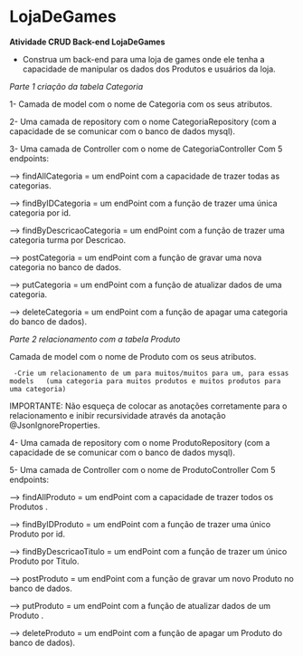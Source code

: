 # LojaDeGames

**Atividade CRUD Back-end LojaDeGames**

- Construa um back-end para uma loja de games onde ele tenha a capacidade de manipular os dados dos Produtos e usuários da loja.

 *Parte 1 criação da tabela Categoria*

1- Camada de model  com o nome de Categoria com os seus atributos.

2- Uma camada de repository com o nome CategoriaRepository (com a capacidade de se comunicar com o banco de dados mysql).

3- Uma camada de Controller com o nome de CategoriaController Com 5 endpoints:

--> findAllCategoria = um endPoint com a capacidade de trazer todas as categorias.

--> findByIDCategoria = um endPoint com a função de trazer uma única categoria por id.

--> findByDescricaoCategoria = um endPoint com a função de trazer uma categoria turma por Descricao.

--> postCategoria = um endPoint com a função de gravar uma nova categoria no banco de dados.

--> putCategoria = um endPoint com a função de atualizar dados de uma categoria.

--> deleteCategoria = um endPoint com a função de apagar uma categoria do banco de dados).

*Parte 2 relacionamento com a tabela Produto*

Camada de model  com o nome de Produto com os seus atributos.

     -Crie um relacionamento de um para muitos/muitos para um, para essas models   (uma categoria para muitos produtos e muitos produtos para uma categoria) 

IMPORTANTE: Não esqueça de colocar as anotações corretamente para o relacionamento e inibir recursividade através da anotação @JsonIgnoreProperties.

4- Uma camada de repository com o nome ProdutoRepository (com a capacidade de se comunicar com o banco de dados mysql).

5- Uma camada de Controller com o nome de ProdutoController Com 5 endpoints:

--> findAllProduto = um endPoint com a capacidade de trazer todos os Produtos .

--> findByIDProduto = um endPoint com a função de trazer uma único Produto por id.

--> findByDescricaoTitulo = um endPoint com a função de trazer um único Produto por Titulo.

--> postProduto  = um endPoint com a função de gravar um novo Produto no banco de dados.

--> putProduto  = um endPoint com a função de atualizar dados de um Produto .

--> deleteProduto  = um endPoint com a função de apagar um Produto do banco de dados).
